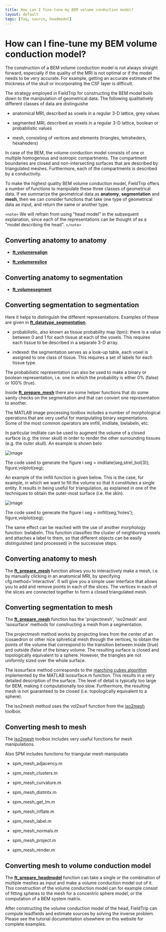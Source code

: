 ```yaml
---
title: How can I fine-tune my BEM volume conduction model?
layout: default
tags: [faq, source, headmodel]
---
```


# How can I fine-tune my BEM volume conduction model?

The construction of a BEM volume conduction model is not always straight forward, especially if the quality of the MRI is not optimal or if the model needs to be very accurate. For example, getting an accurate estimate of the thickness of the skull or incorporating the CSF layer is difficult.

The strategy employed in FieldTrip for constructing the BEM model boils down to the manipulation of geometrical data. The following qualitatively different classes of data are distinguishe

*  anatomical MRI, described as voxels in a regular 3-D lattice, grey values

*  segmented MRI, described as voxels in a regular 3-D lattice, boolean or probabilistic values

*  mesh, consisting of vertices and elements (triangles, tetraheders, hexaheders)

In case of the BEM, the volume conduction model consists of one or multiple homogenous and isotropic compartments. The compartment boundaries are closed and non-intersecting surfaces that are described by triangulated meshes. Furthermore, each of the compartments is described by a conductivity.

To make the highest quality BEM volume conduction model, FieldTrip offers a number of functions to manipulate these three classes of geometrical data. If we summarize the geometrical data as **anatomy**, **segmentation** and **mesh**, then we can consider functions that take one type of geometrical data as input, and return the same or another type.

`<note>`
We will refrain from using "head model" in the subsequent explanation, since each of the representations can be thought of as a "model describing the head". 
`</note>`

##  Converting anatomy to anatomy

*  **[ft_volumerealign](/reference/ft_volumerealign)**

*  **[ft_volumereslice](/reference/ft_volumereslice)**

##  Converting anatomy to segmentation

*  **[ft_volumesegment](/reference/ft_volumesegment)**

##  Converting segmentation to segmentation

Here it helps to distinguish the different representations. Examples of these are given in **[ft_datatype_segmentation](/reference/ft_datatype_segmentation)**.

*  probabilistic, also known as tissue probability map (tpm): there is a value between 0 and 1 for each tissue at each of the voxels. This requires each tissue to be described in a separate 3-D array.

*  indexed: the segmentation serves as a look-up table, each voxel is assigned to one class of tissue. This requires a set of labels for each tissue type. 

The probabilistic representation can also be used to make a binary or boolean representation, i.e. one in which the probability is either 0% (false) or 100% (true).

Inside **[ft_prepare_mesh](/reference/ft_prepare_mesh)** there are some helper functions that do some sanity checks on the segmentation and that can convert one representation to another.

The MATLAB image processing toolbox includes a number of morphological operations that are very useful for manipulating binary segmentations. Some of the most common operators are imfill, imdilate, bwlabeln, etc.

In particular imdilate can be used to augment the volume of a closed surface (e.g. the inner skull) in order to render the other surrounding tissues (e.g. the outer skull). An example is shown belo

![image](/media/faq/wiki12.png@300)

The code used to generate the figure i
    seg = imdilate(seg,strel_bol(3));
    figure,volplot(seg);

An example of the imfill function is given below. This is the case, for example, in which we want to fill the volume so that it constitutes a single entity. It results in being useful for triangulation, as explained in one of the techniques to obtain the outer-most surface (i.e. the skin).

![image](/media/faq/wiki34.png@300)

The code used to generate the figure i
    seg = imfill(seg,'holes');
    figure,volplot(seg);

The same effect can be reached with the use of another morphology function: bwlabeln. This function classifies the cluster of neighboring voxels and attaches a label to them, so that different objects can be easily distinguished (and processed) in the successive steps.

##  Converting anatomy to mesh

The **[ft_prepare_mesh](/reference/ft_prepare_mesh)** function allows you to interactively make a mesh, i.e. by manually clicking in an anatomical MRI, by specifying cfg.method='interactive'. It will give you a simple user interface that allows you to add and remove points in each of the slices. The vertices in each of the slices are connected together to form a closed triangulated mesh.

##  Converting segmentation to mesh

The **[ft_prepare_mesh](/reference/ft_prepare_mesh)** function has the 'projectmesh', 'iso2mesh' and 'isosurface' methods for constructing a mesh from a segmentation.

The projectmesh method works by projecting lines from the center of an icosaedron or other nice sphretical mesh through the vertices, to obtain the points of the volume that correspond to the transition between inside (true) and outside (false of the binary volume. The resulting surface is closed and topologically equivalent to a sphere. However, the triangles are not uniformly sized over the whole surface.

The isosurface method corresponds to the [marching cubes algorithm](http://en.wikipedia.org/wiki/Marching_cubes) implemented by the MATLAB isosurface.m function. This results in a very detailed description of the surface. The level of detail is typically too large for BEM, making it computationally too slow. Furthermore, the resulting mesh is not guaranteed to be closed (i.e. topologically equivalent to a sphere).  

The iso2mesh method uses the vol2surf function from the [iso2mesh](http://iso2mesh.sourceforge.net) toolbox.

##  Converting mesh to mesh

The [iso2mesh](http://iso2mesh.sourceforge.net) toolbox includes very useful functions for mesh manipulations. 

Also SPM includes functions for triangular mesh manipulatio

*  spm_mesh_adjacency.m

*  spm_mesh_clusters.m

*  spm_mesh_curvature.m

*  spm_mesh_distmtx.m

*  spm_mesh_get_lm.m

*  spm_mesh_inflate.m

*  spm_mesh_label.m

*  spm_mesh_normals.m

*  spm_mesh_project.m

*  spm_mesh_render.m

##  Converting mesh to volume conduction model

The **[ft_prepare_headmodel](/reference/ft_prepare_headmodel)** function can take a single or the combination of multiple meshes as input and make a volume conduction model out of it. This construction of the volume conduction model can for example consist of fitting spheres to the mesh for a concentric sphere model, or the computation of a BEM system matrix. 

After constructing the volume conduction model of the head, FieldTrip can compute leadfields and estimate sources by solving the inverse problem. Please see the tutorial documentation elsewhere on this website for complete examples.

 
